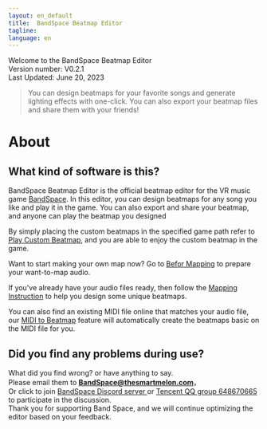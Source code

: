 ```yaml
---
layout: en_default
title:  BandSpace Beatmap Editor
tagline: 
language: en
---
```


Welcome to the BandSpace Beatmap Editor  
Version number: V0.2.1  
Last Updated: June 20, 2023  

> You can design beatmaps for your favorite songs and generate lighting effects with one-click. You can also export your beatmap files and share them with your friends!

# About

## **What kind of software is this?**
BandSpace Beatmap Editor is the official beatmap editor for the VR music game [BandSpace](https://store.steampowered.com/app/2182070). In this editor, you can design beatmaps for any song you like and play it in the game. You can also export and share your beatmap, and anyone can play the beatmap you designed  

By simply placing the custom beatmaps in the specified game path refer to [Play Custom Beatmap](play-custom-map), and you are able to enjoy the custom beatmap in the game.

Want to start making your own map now? Go to [Befor Mapping](before-mapping) to prepare your want-to-map audio.  

If you've already have your audio files ready, then follow the [Mapping Instruction](mapping-instruction) to help you design some unique beatmaps.
  
You can also find an existing MIDI file online that matches your audio file, our [MIDI to Beatmap](midi-to-beatmap) feature will automatically create the beatmaps basic on the MIDI file for you.



## **Did you find any problems during use?**
What did you find wrong? or have anything to say.  
Please email them to **BandSpace@thesmartmelon.com**，  
Or click to join [BandSpace Discord server ](https://discord.com/invite/hZA9xsfYnn)or [Tencent QQ group 648670665](https://jq.qq.com/?_wv=1027&k=VfRPDaKg) to participate in the discussion.    
Thank you for supporting Band Space, and we will continue optimizing the editor based on your feedback.
